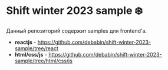 # **Shift winter 2023 sample ❄️️**

Данный репозиторий содержит samples для frontend'а.

- **reactjs** - https://github.com/debabin/shift-winter-2023-sample/tree/react
- **html/css/js** - https://github.com/debabin/shift-winter-2023-sample/tree/html/css/js

